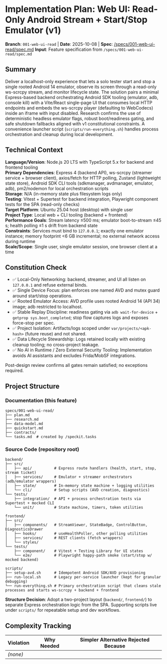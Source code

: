 # Implementation Plan: Web UI: Read-Only Android Stream + Start/Stop Emulator (v1)

**Branch**: `001-web-ui-read` | **Date**: 2025-10-08 | **Spec**: [/specs/001-web-ui-read/spec.md](/specs/001-web-ui-read/spec.md)
**Input**: Feature specification from `/specs/001-web-ui-read/spec.md`

## Summary

Deliver a localhost-only experience that lets a solo tester start and stop a single rooted Android 14 emulator, observe its screen through a read-only ws-scrcpy stream, and monitor lifecycle state. The solution pairs a minimal Express-based backend orchestrating Android SDK tooling (emulator, adb, console kill) with a Vite/React single-page UI that consumes local HTTP endpoints and embeds the ws-scrcpy player (defaulting to WebCodecs) inside an iframe with input disabled. Research confirms the use of deterministic headless emulator flags, robust boot/readiness gating, and safe shutdown fallbacks aligned with v1 constitutional constraints. A convenience launcher script (`scripts/run-everything.sh`) handles process orchestration and cleanup during local development.

## Technical Context

**Language/Version**: Node.js 20 LTS with TypeScript 5.x for backend and frontend tooling  
**Primary Dependencies**: Express 4 (backend API), ws-scrcpy (streamer service + browser client), axios/fetch for HTTP polling, Zustand (lightweight state store), Android SDK CLI tools (sdkmanager, avdmanager, emulator, adb), pm2/nodemon for local orchestration scripts  
**Storage**: N/A (in-memory state plus filesystem logs only)  
**Testing**: Vitest + Supertest for backend integration, Playwright component tests for the SPA (read-only checks)  
**Target Platform**: Ubuntu 25.04 host (desktop) with single user  
**Project Type**: Local web + CLI tooling (backend + frontend)  
**Performance Goals**: Stream latency ≤500 ms; emulator boot-to-stream ≤45 s; health polling ≤1 s drift from backend state  
**Constraints**: Services must bind to `127.0.0.1`; exactly one emulator instance; memory footprint <6 GB incremental; no external network access during runtime  
**Scale/Scope**: Single user, single emulator session, one browser client at a time

## Constitution Check

- ✅ Local-Only Networking: backend, streamer, and UI all listen on `127.0.0.1` and refuse external binds.
- ✅ Single Device Focus: plan enforces one named AVD and mutex guard around start/stop operations.
- ✅ Rooted Emulator Access: AVD profile uses rooted Android 14 (API 34) image; adb restricted to localhost.
- ✅ Stable Replay Discipline: readiness gating via `adb wait-for-device` + `getprop sys.boot_completed`; stop flow captures logs and exposes force-stop per spec.
- ✅ Project Isolation: Artifacts/logs scoped under `var/projects/<apk-hash>` (future reuse) and not shared.
- ✅ Data Lifecycle Stewardship: Logs retained locally with existing cleanup tooling; no cross-project leakage.
- ✅ No AI in Runtime / Zero External Security Tooling: Implementation avoids AI assistants and excludes Frida/MobSF integrations.

Post-design review confirms all gates remain satisfied; no exceptions required.

## Project Structure

### Documentation (this feature)

```
specs/001-web-ui-read/
├── plan.md
├── research.md
├── data-model.md
├── quickstart.md
├── contracts/
└── tasks.md  # created by /speckit.tasks
```

### Source Code (repository root)

```
backend/
├── src/
│   ├── api/          # Express route handlers (health, start, stop, stream ticket)
│   ├── services/     # Emulator + streamer orchestrators (adb/emulator wrappers)
│   ├── state/        # In-memory state machine + logging utilities
│   └── cli/          # Setup scripts (AVD creation, diagnostics)
└── tests/
    ├── integration/  # API + process orchestration tests via Supertest + mocked CLI
    └── unit/         # State machine, timers, token utilities

frontend/
├── src/
│   ├── components/   # StreamViewer, StateBadge, ControlButton, DiagnosticsDrawer
│   ├── hooks/        # useHealthPoller, other polling utilities
│   ├── services/     # REST clients (fetch wrappers)
│   └── styles/
└── tests/
    ├── component/    # Vitest + Testing Library for UI states
    └── e2e/          # Playwright happy-path smoke (start/stop w/ mocked backend)

scripts/
├── setup-avd.sh      # Idempotent Android SDK/AVD provisioning
├── run-local.sh      # Legacy per-service launcher (kept for granular debugging)
└── run-everything.sh # Primary orchestration script that cleans stale processes and starts ws-scrcpy + backend + frontend
```

**Structure Decision**: Adopt a two-project layout (`backend/`, `frontend/`) to separate Express orchestration logic from the SPA. Supporting scripts live under `scripts/` for repeatable setup and dev workflows.

## Complexity Tracking

| Violation | Why Needed | Simpler Alternative Rejected Because |
|-----------|------------|-------------------------------------|
| *(none)* | | |
